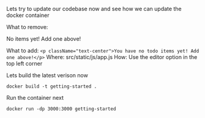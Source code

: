 Lets try to update our codebase now and see how we can update the docker container

What to remove: <p className="text-center">No items yet! Add one above!</p>
What to add: `<p className="text-center">You have no todo items yet! Add one above!</p>`
Where: src/static/js/app.js
How: Use the editor option in the top left corner

Lets build the latest verison now

`docker build -t getting-started .`

Run the container next

`docker run -dp 3000:3000 getting-started`
